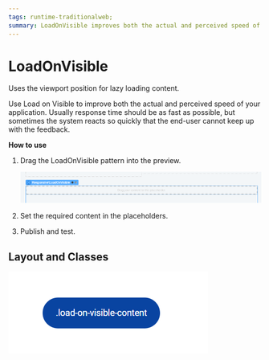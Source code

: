 ```yaml
---
tags: runtime-traditionalweb; 
summary: LoadOnVisible improves both the actual and perceived speed of your application.
---
```


# LoadOnVisible 

Uses the viewport position for lazy loading content.

Use Load on Visible to improve both the actual and perceived speed of your application. Usually response time should be as fast as possible, but sometimes the system reacts so quickly that the end-user cannot keep up with the feedback. 

**How to use**

1. Drag the LoadOnVisible pattern into the preview.

    ![](<images/loadonvisible-image-1.png>)

1. Set the required content in the placeholders.

1. Publish and test.

## Layout and Classes

![](<images/loadonvisible-image-2.png>)



